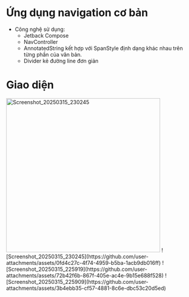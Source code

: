 # Ứng dụng navigation cơ bản

- Công nghệ sử dụng:
  - Jetback Compose
  - NavController
  - AnnotatedString kết hợp với SpanStyle định dạng khác nhau trên từng phần của văn bản.
  - Divider kẻ đường line đơn giản

# Giao diện
<img width="414"  alt="Screenshot_20250315_230245" src ="https://github.com/user-attachments/assets/0fd4c27c-4f74-4959-b5ba-1acb9db016ff">
![Screenshot_20250315_230245](https://github.com/user-attachments/assets/0fd4c27c-4f74-4959-b5ba-1acb9db016ff)
![Screenshot_20250315_225919](https://github.com/user-attachments/assets/72b42f6b-867f-405e-ac4e-9b15e688f528)
![Screenshot_20250315_225909](https://github.com/user-attachments/assets/3b4ebb35-cf57-4881-8c6e-dbc53c20d5ed)
